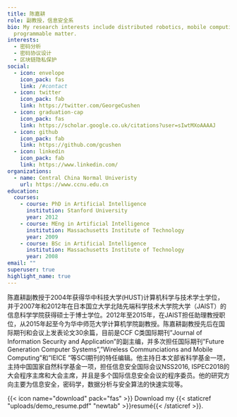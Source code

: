 ```yaml
---
title: 陈嘉耕
role: 副教授，信息安全系
bio: My research interests include distributed robotics, mobile computing and
  programmable matter.
interests:
  - 密码分析
  - 密码协议设计
  - 区块链隐私保护
social:
  - icon: envelope
    icon_pack: fas
    link: /#contact
  - icon: twitter
    icon_pack: fab
    link: https://twitter.com/GeorgeCushen
  - icon: graduation-cap
    icon_pack: fas
    link: https://scholar.google.co.uk/citations?user=sIwtMXoAAAAJ
  - icon: github
    icon_pack: fab
    link: https://github.com/gcushen
  - icon: linkedin
    icon_pack: fab
    link: https://www.linkedin.com/
organizations:
  - name: Central China Normal Univeristy
    url: https://www.ccnu.edu.cn
education:
  courses:
    - course: PhD in Artificial Intelligence
      institution: Stanford University
      year: 2012
    - course: MEng in Artificial Intelligence
      institution: Massachusetts Institute of Technology
      year: 2009
    - course: BSc in Artificial Intelligence
      institution: Massachusetts Institute of Technology
      year: 2008
email: ""
superuser: true
highlight_name: true
---
```

陈嘉耕副教授于2004年获得华中科技大学(HUST)计算机科学与技术学士学位，并于2007年和2012年在日本国立大学北陆先端科学技术大学院大学（JAIST）的信息科学学院获得硕士于博士学位。2012年至2015年，在JAIST担任助理教授职位，从2015年起至今为华中师范大学计算机学院副教授。陈嘉耕副教授先后在国际期刊和会议上发表论文30余篇，目前是CCF C类国际期刊”Journal of Information Security and Application”的副主编，并多次担任国际期刊”Future Generation Computer Systems”,”Wireless Communciations and Mobile Computing”和”IEICE ”等SCI期刊的特任编辑。他主持日本文部省科学基金一项，主持中国国家自然科学基金一项，担任信息安全国际会议NSS2016, ISPEC2018的大会程序主席和大会主席，并且是多个国际信息安全会议的程序委员。他的研究方向主要为信息安全，密码学，数据分析与安全算法的快速实现等。

{{< icon name="download" pack="fas" >}} Download my {{< staticref "uploads/demo_resume.pdf" "newtab" >}}resumé{{< /staticref >}}.

